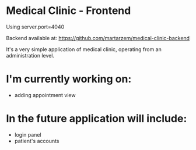 # Medical Clinic - Frontend

Using server.port=4040

Backend available at:
https://github.com/martarzem/medical-clinic-backend

It's a very simple application of medical clinic, operating from an administration level.

# I'm currently working on:
* adding appointment view

# In the future application will include:
* login panel
* patient's accounts


[frontend link]: <https://github.com/martarzem/medical-clinic-backend>

